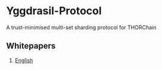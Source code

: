 # Yggdrasil-Protocol
A trust-minimised multi-set sharding protocol for THORChain

## Whitepapers

1. [English](/docs/whitepaper-en.md)

